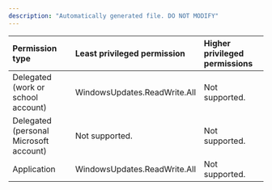 ```yaml
---
description: "Automatically generated file. DO NOT MODIFY"
---
```


|Permission type|Least privileged permission|Higher privileged permissions|
|:---|:---|:---|
|Delegated (work or school account)|WindowsUpdates.ReadWrite.All|Not supported.|
|Delegated (personal Microsoft account)|Not supported.|Not supported.|
|Application|WindowsUpdates.ReadWrite.All|Not supported.|

